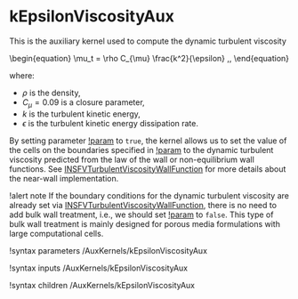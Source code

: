 # kEpsilonViscosityAux

This is the auxiliary kernel used to compute the dynamic turbulent viscosity

\begin{equation}
\mu_t = \rho C_{\mu} \frac{k^2}{\epsilon} \,,
\end{equation}

where:

- $\rho$ is the density,
- $C_{\mu} = 0.09$ is a closure parameter,
- $k$ is the turbulent kinetic energy,
- $\epsilon$ is the turbulent kinetic energy dissipation rate.

By setting parameter [!param](/AuxKernels/kEpsilonViscosityAux/bulk_wall_treatment) to `true`, the
kernel allows us to set the value of the cells on the boundaries specified in
[!param](/AuxKernels/kEpsilonViscosityAux/walls) to the dynamic turbulent viscosity predicted
from the law of the wall or non-equilibrium wall functions.
See [INSFVTurbulentViscosityWallFunction](INSFVTurbulentViscosityWallFunction.md) for more
details about the near-wall implementation.

!alert note
If the boundary conditions for the dynamic turbulent viscosity are already set via [INSFVTurbulentViscosityWallFunction](INSFVTurbulentViscosityWallFunction.md),
there is no need to add bulk wall treatment, i.e., we should set
[!param](/AuxKernels/kEpsilonViscosityAux/bulk_wall_treatment) to `false`.
This type of bulk wall treatment is mainly designed for porous media formulations
with large computational cells.

!syntax parameters /AuxKernels/kEpsilonViscosityAux

!syntax inputs /AuxKernels/kEpsilonViscosityAux

!syntax children /AuxKernels/kEpsilonViscosityAux
